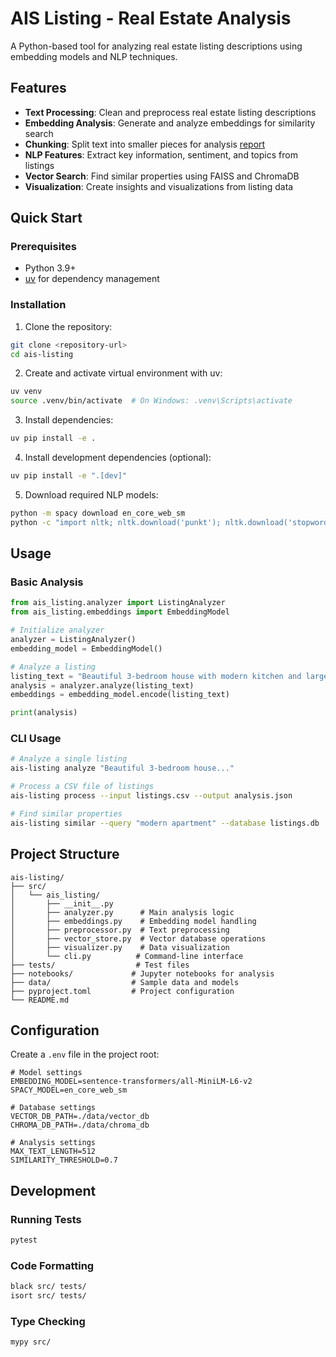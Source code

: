 # AIS Listing - Real Estate Analysis

A Python-based tool for analyzing real estate listing descriptions using embedding models and NLP techniques.

## Features

- **Text Processing**: Clean and preprocess real estate listing descriptions
- **Embedding Analysis**: Generate and analyze embeddings for similarity search
- **Chunking**: Split text into smaller pieces for analysis [report](chunking_comparison.md)
- **NLP Features**: Extract key information, sentiment, and topics from listings
- **Vector Search**: Find similar properties using FAISS and ChromaDB
- **Visualization**: Create insights and visualizations from listing data

## Quick Start

### Prerequisites

- Python 3.9+
- [uv](https://github.com/astral-sh/uv) for dependency management

### Installation

1. Clone the repository:
```bash
git clone <repository-url>
cd ais-listing
```

2. Create and activate virtual environment with uv:
```bash
uv venv
source .venv/bin/activate  # On Windows: .venv\Scripts\activate
```

3. Install dependencies:
```bash
uv pip install -e .
```

4. Install development dependencies (optional):
```bash
uv pip install -e ".[dev]"
```

5. Download required NLP models:
```bash
python -m spacy download en_core_web_sm
python -c "import nltk; nltk.download('punkt'); nltk.download('stopwords'); nltk.download('wordnet')"
```

## Usage

### Basic Analysis

```python
from ais_listing.analyzer import ListingAnalyzer
from ais_listing.embeddings import EmbeddingModel

# Initialize analyzer
analyzer = ListingAnalyzer()
embedding_model = EmbeddingModel()

# Analyze a listing
listing_text = "Beautiful 3-bedroom house with modern kitchen and large backyard..."
analysis = analyzer.analyze(listing_text)
embeddings = embedding_model.encode(listing_text)

print(analysis)
```

### CLI Usage

```bash
# Analyze a single listing
ais-listing analyze "Beautiful 3-bedroom house..."

# Process a CSV file of listings
ais-listing process --input listings.csv --output analysis.json

# Find similar properties
ais-listing similar --query "modern apartment" --database listings.db
```

## Project Structure

```
ais-listing/
├── src/
│   └── ais_listing/
│       ├── __init__.py
│       ├── analyzer.py      # Main analysis logic
│       ├── embeddings.py    # Embedding model handling
│       ├── preprocessor.py  # Text preprocessing
│       ├── vector_store.py  # Vector database operations
│       ├── visualizer.py    # Data visualization
│       └── cli.py          # Command-line interface
├── tests/                  # Test files
├── notebooks/             # Jupyter notebooks for analysis
├── data/                  # Sample data and models
├── pyproject.toml         # Project configuration
└── README.md
```

## Configuration

Create a `.env` file in the project root:

```env
# Model settings
EMBEDDING_MODEL=sentence-transformers/all-MiniLM-L6-v2
SPACY_MODEL=en_core_web_sm

# Database settings
VECTOR_DB_PATH=./data/vector_db
CHROMA_DB_PATH=./data/chroma_db

# Analysis settings
MAX_TEXT_LENGTH=512
SIMILARITY_THRESHOLD=0.7
```

## Development

### Running Tests

```bash
pytest
```

### Code Formatting

```bash
black src/ tests/
isort src/ tests/
```

### Type Checking

```bash
mypy src/
```

